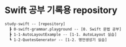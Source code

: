 # Swift 공부 기록용 repository

```planetext
study-swift -- [repository]
  ┣ 0-swift-grammar.playground -- [0. Swift 문법 공부]
  ┣ 1-1-AutoLayoutExample -- [1-1. AutoLayout 실습]
  ┗ 1-2-QuotesGenerator -- [1-2. 명언생성기 실습]
```
